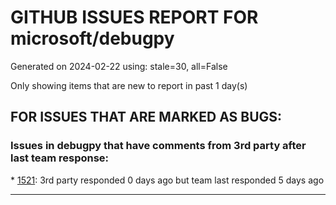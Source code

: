 
# GITHUB ISSUES REPORT FOR microsoft/debugpy


Generated on 2024-02-22 using: stale=30, all=False


Only showing items that are new to report in past 1 day(s)


## FOR ISSUES THAT ARE MARKED AS BUGS:


### Issues in debugpy that have comments from 3rd party after last team response:


\* [1521](https://github.com/microsoft/debugpy/issues/1521 "Running debugging shows errors, but the functionality is normal."): 3rd party responded 0 days ago but team last responded 5 days ago

---
